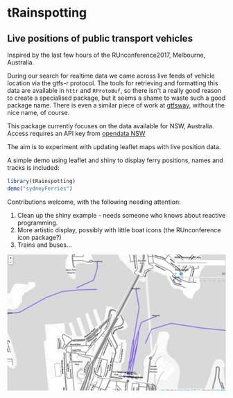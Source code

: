 # tRainspotting

## Live positions of public transport vehicles

Inspired by the last few hours of the RUnconference2017, Melbourne, Australia.

During our search for realtime data we came across live feeds of vehicle location via the gtfs-r 
protocol. The tools for retrieving and formatting this data are available in `httr` and `RProtoBuf`,
so there isn't a really good reason to create a specialised package, but it seems a shame to
waste such a good package name. There is even a similar piece of work at [gtfsway](https://github.com/SymbolixAU/gtfsway), without the nice name, of course.

This package currently focuses on the data available for NSW, Australia. Access requires an API
key from [opendata NSW](https://opendata.transport.nsw.gov.au/)

The aim is to experiment with updating leaflet maps with live position data.

A simple demo using leaflet and shiny to display ferry positions, names and tracks is included:

``` r
library(tRainspotting)
demo("sydneyFerries")
```

Contributions welcome, with the following needing attention:
1. Clean up the shiny example - needs someone who knows about reactive programming.
1. More artistic display, possibly with little boat icons (the RUnconference icon package?)
1. Trains and buses...

![Circular Quay](sydney_ferries.png)